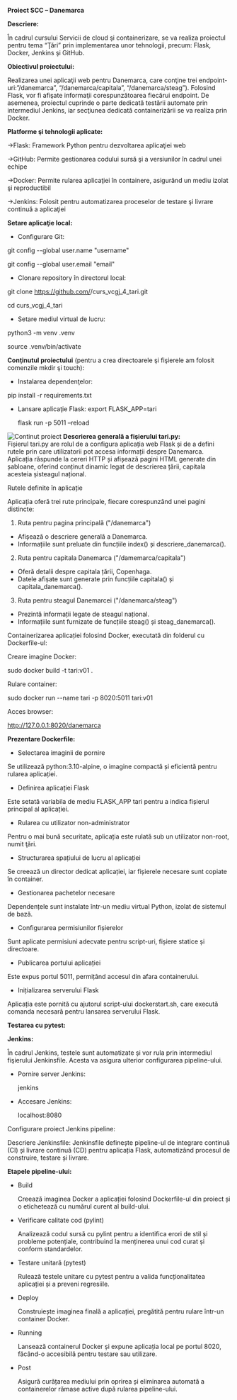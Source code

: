 **Proiect SCC – Danemarca**

**Descriere:**

În cadrul cursului Servicii de cloud şi containerizare, se va realiza proiectul pentru tema “Ţări” prin implementarea unor tehnologii, precum: Flask, Docker, Jenkins şi GitHub.

**Obiectivul proiectului:**

Realizarea unei aplicaţii web pentru Danemarca, care conţine trei endpoint-uri:”/danemarca”, “/danemarca/capitala”, “/danemarca/steag”). Folosind Flask, vor fi afişate informaţii corespunzătoarea fiecărui endpoint. De asemenea, proiectul cuprinde o parte dedicată testării automate prin intermediul Jenkins, iar secţiunea dedicată containerizării se va realiza prin Docker. 

**Platforme şi tehnologii aplicate:**

->Flask: Framework Python pentru dezvoltarea aplicaţiei web

->GitHub: Permite gestionarea codului sursă şi a versiunilor în cadrul unei echipe 

->Docker: Permite rularea aplicaţiei în containere, asigurând un mediu izolat şi reproductibil

->Jenkins: Folosit pentru automatizarea proceselor de testare şi livrare continuă a aplicaţiei

**Setare aplicaţie local:**

- Configurare Git:

git config --global user.name "username"

git config --global user.email "email"

- Clonare repository în directorul local:

git clone https://github.com/<user>/curs_vcgj_4_tari.git

cd curs_vcgj_4_tari

- Setare mediul virtual de lucru:

python3 -m venv .venv

source .venv/bin/activate

**Conţinutul proiectului** (pentru a crea directoarele şi fişierele am folosit comenzile mkdir şi touch):

- Instalarea dependenţelor:

pip install -r requirements.txt

- Lansare aplicaţie Flask:
  export FLASK_APP=tari

  flask run -p 5011 –reload

![Continut proiect](continut.png)
**Descrierea generală a fişierului tari.py:**
\
Fișierul tari.py are rolul de a configura aplicația web Flask și de a defini rutele prin care utilizatorii pot accesa informații despre Danemarca. Aplicația răspunde la cereri HTTP și afișează pagini HTML generate din șabloane, oferind conținut dinamic legat de descrierea țării, capitala acesteia șisteagul național.

Rutele definite în aplicație

Aplicația oferă trei rute principale, fiecare corespunzând unei pagini distincte:

1. Ruta pentru pagina principală ("/danemarca")

- Afișează o descriere generală a Danemarca.
- Informațiile sunt preluate din funcțiile index() și descriere_danemarca().

2. Ruta pentru capitala Danemarca ("/damemarca/capitala")

- Oferă detalii despre capitala țării, Copenhaga.
- Datele afișate sunt generate prin funcțiile capitala() și capitala_danemarca().

3. Ruta pentru steagul Danemarcei ("/danemarca/steag")

- Prezintă informații legate de steagul național.
- Informațiile sunt furnizate de funcțiile steag() și steag_danemarca().

Containerizarea aplicației folosind Docker, executată din folderul cu Dockerfile-ul:

Creare imagine Docker:

sudo docker build -t tari:v01 .

Rulare container: 

sudo docker run --name tari -p 8020:5011 tari:v01

Acces browser:

<http://127.0.0.1:8020/danemarca>

**Prezentare Dockerfile:**

- Selectarea imaginii de pornire

Se utilizează python:3.10-alpine, o imagine compactă și eficientă pentru rularea aplicației.

- Definirea aplicației Flask

Este setată variabila de mediu FLASK_APP tari pentru a indica fișierul principal al aplicației.

- Rularea cu utilizator non-administrator

Pentru o mai bună securitate, aplicația este rulată sub un utilizator non-root, numit ţări.

- Structurarea spațiului de lucru al aplicației

Se creează un director dedicat aplicației, iar fișierele necesare sunt copiate în container.

- Gestionarea pachetelor necesare

Dependențele sunt instalate într-un mediu virtual Python, izolat de sistemul de bază.

- Configurarea permisiunilor fișierelor

Sunt aplicate permisiuni adecvate pentru script-uri, fișiere statice și directoare.

- Publicarea portului aplicației

Este expus portul 5011, permițând accesul din afara containerului.

- Inițializarea serverului Flask

Aplicația este pornită cu ajutorul script-ului dockerstart.sh, care execută comanda necesară pentru lansarea serverului Flask.

**Testarea cu pytest:**

**Jenkins:**

În cadrul Jenkins, testele sunt automatizate şi vor rula prin intermediul fişierului Jenkinsfile. Acesta va asigura ulterior configurarea pipeline-ului.

- Pornire server Jenkins:

  jenkins

- Accesare Jenkins:

  localhost:8080

Configurare proiect Jenkins pipeline:

Descriere Jenkinsfile: Jenkinsfile definește pipeline-ul de integrare continuă (CI) și livrare continuă (CD) pentru aplicația Flask, automatizând procesul de construire, testare și livrare.

**Etapele pipeline-ului:**

- Build

  Creează imaginea Docker a aplicației folosind Dockerfile-ul din proiect și o etichetează cu numărul curent al build-ului.

- Verificare calitate cod (pylint)

  Analizează codul sursă cu pylint pentru a identifica erori de stil și probleme potențiale, contribuind la menținerea unui cod curat și conform standardelor.

- Testare unitară (pytest)

  Rulează testele unitare cu pytest pentru a valida funcționalitatea aplicației și a preveni regresiile.

- Deploy

  Construiește imaginea finală a aplicației, pregătită pentru rulare într-un container Docker.

- Running

  Lansează containerul Docker și expune aplicația local pe portul 8020, făcând-o accesibilă pentru testare sau utilizare.

- Post

  Asigură curățarea mediului prin oprirea și eliminarea automată a containerelor rămase active după rularea pipeline-ului.
